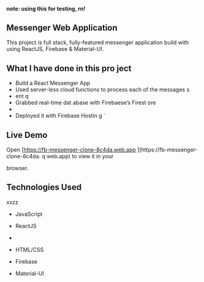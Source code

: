 #### **note: using this for testing, rn!**

## Messenger Web Application 

This project is full stack, fully-featured messenger application build with using ReactJS, Firebase & Material-UI.

                
## What I have done in this pro ject          
              
              
- Build a React Messenger App         
- Used server-less cloud functions to process each of the messages s    
- ent           q    
- Grabbed real-time dat abase        with Firebaese’s Firest  ore           
-       
- Deployed it with Firebase Hostin    g                                `      
                                                
## Live Demo                                                                                                                                                                                               
Open [https://fb-messenger-clone-8c4da.web.app  ](https://fb-messenger-clone-8c4da. q
web.app) to view it in your     

browser.                                    
                                    
## Technologies Used              
xxzz  
- JavaScript                                              
- ReactJS                               
-           



- HTML/CSS
- Firebase
- Material-UI   



      

